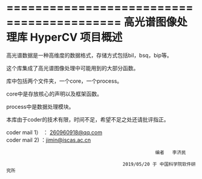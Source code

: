 
==========================================
高光谱图像处理库 HyperCV 项目概述
==========================================

高光谱数据是一种高维度的数据格式，存储方式包括bil，bsq，bip等。

这个库集成了高光谱图像处理中可能用到的大部分函数。

库中包括两个文件夹，一个core，一个process。

core中是存放核心的声明以及框架函数。

process中是数据处理模块。

本库由于coder的技术有限，时间不足，希望不足之处还请批评指正。

coder mail 1） ： 260960918@qq.com  
coder mail 2)  ：jimin@iscas.ac.cn
 

                                                           编者   李济民

			                                   2019/05/20 于 中国科学院软件研究所